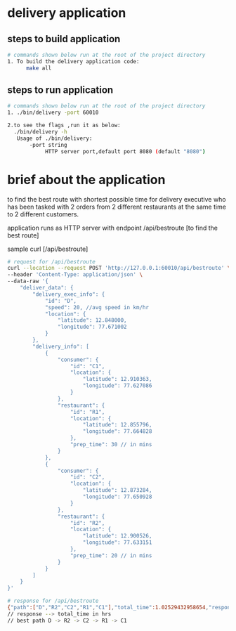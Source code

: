 # delivery application
## steps to build application
```bash
# commands shown below run at the root of the project directory
1. To build the delivery application code:
      make all
```
## steps to run application
```bash
# commands shown below run at the root of the project directory
1. ./bin/delivery -port 60010

2.to see the flags ,run it as below: 
  ./bin/delivery -h
   Usage of ./bin/delivery:
       -port string
            HTTP server port,default port 8080 (default "8080")
```

# brief about the application
 to find the best route with shortest possible time for delivery executive who has been tasked with 2 orders from 2 different restaurants at the same time to 2 different customers.


application runs as HTTP server with endpoint /api/bestroute [to find the best route] 


sample curl [/api/bestroute]
```bash
# request for /api/bestroute
curl --location --request POST 'http://127.0.0.1:60010/api/bestroute' \
--header 'Content-Type: application/json' \
--data-raw '{
    "deliver_data": {
        "delivery_exec_info": {
            "id": "D",
            "speed": 20, //avg speed in km/hr
            "location": {
                "latitude": 12.848000,
                "longitude": 77.671002
            }
        },
        "delivery_info": [
            {
                "consumer": {
                    "id": "C1",
                    "location": {
                        "latitude": 12.910363,
                        "longitude": 77.627086
                    }
                },
                "restaurant": {
                    "id": "R1",
                    "location": {
                        "latitude": 12.855796,
                        "longitude": 77.664828
                    },
                    "prep_time": 30 // in mins
                }
            },
            {
                "consumer": {
                    "id": "C2",
                    "location": {
                        "latitude": 12.873284,
                        "longitude": 77.650928
                    }
                },
                "restaurant": {
                    "id": "R2",
                    "location": {
                        "latitude": 12.900526,
                        "longitude": 77.633151
                    },
                    "prep_time": 20 // in mins
                }
            }
        ]
    }
}'

# response for /api/bestroute
{"path":["D","R2","C2","R1","C1"],"total_time":1.02529432958654,"response_code":0,"response_description":""} 
// response --> total_time in hrs
// best path D -> R2 -> C2 -> R1 -> C1
```
